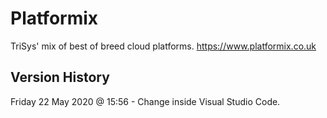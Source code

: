# Platformix
TriSys' mix of best of breed cloud platforms.
https://www.platformix.co.uk

Version History
---------------
Friday 22 May 2020 @ 15:56 - Change inside Visual Studio Code.
